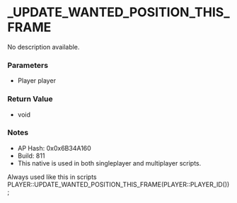 # _UPDATE_WANTED_POSITION_THIS_FRAME

No description available.

### Parameters
* Player player

### Return Value
* void

### Notes
* AP Hash: 0x0x6B34A160
* Build: 811
* This native is used in both singleplayer and multiplayer scripts.

Always used like this in scripts
PLAYER::UPDATE_WANTED_POSITION_THIS_FRAME(PLAYER::PLAYER_ID());

